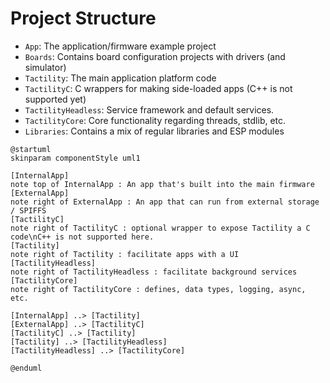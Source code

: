 # Project Structure

- `App`: The application/firmware example project
- `Boards`: Contains board configuration projects with drivers (and simulator)
- `Tactility`: The main application platform code
- `TactilityC`: C wrappers for making side-loaded apps (C++ is not supported yet)
- `TactilityHeadless`: Service framework and default services.
- `TactilityCore`: Core functionality regarding threads, stdlib, etc.
- `Libraries`: Contains a mix of regular libraries and ESP modules

```plantuml
@startuml
skinparam componentStyle uml1

[InternalApp]
note top of InternalApp : An app that's built into the main firmware
[ExternalApp]
note right of ExternalApp : An app that can run from external storage / SPIFFS
[TactilityC]
note right of TactilityC : optional wrapper to expose Tactility a C code\nC++ is not supported here. 
[Tactility]
note right of Tactility : facilitate apps with a UI
[TactilityHeadless]
note right of TactilityHeadless : facilitate background services
[TactilityCore]
note right of TactilityCore : defines, data types, logging, async, etc.

[InternalApp] ..> [Tactility]
[ExternalApp] ..> [TactilityC]
[TactilityC] ..> [Tactility]
[Tactility] ..> [TactilityHeadless]
[TactilityHeadless] ..> [TactilityCore]

@enduml
```
